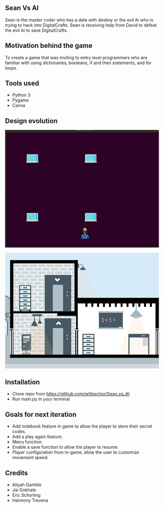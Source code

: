 ## Sean Vs AI 
Sean is the master coder who has a date with destiny or the evil Ai who is trying to hack into DigitalCrafts. Sean is receiving help from David to defeat the evil Ai to save DigitalCrafts.

## Motivation behind the game 
To create a game that was inviting to entry level programmers who are familiar with using dictionaries, booleans, if and then statements, and for loops. 

## Tools used 
* Python 3
* Pygame 
* Canva

## Design evolution
![](/ReadmePNG/design.png)


![](/ReadmePNG/final_design.png)



## Installation
* Clone repo from https://github.com/willeschor/Sean_vs_AI
* Run main.py in your terminal

## Goals for next iteration 
* Add notebook feature in game to allow the player to store their secret codes. 
* Add a play again feature.
* Menu function.
* Enable a save function to allow the player to resume.
* Player configuration from in-game, allow the user to customize movement speed.

## Credits
* Aliyah Gamble
* Jai Gokhale
* Eric Schorling
* Harmony Trevena 

